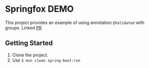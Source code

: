 # Springfox DEMO 

This project provides an example of using annotation `@Validated` with groups.
Linked [PR](https://github.com/springfox/springfox/pull/3666)

## Getting Started
1. Clone the project. 
2. Use `$ mvn clean spring-boot:run`